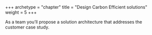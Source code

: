 +++
archetype = "chapter"
title = "Design Carbon Efficient solutions"
weight = 5
+++

As a team you’ll propose a solution architecture that addresses the customer case study.

